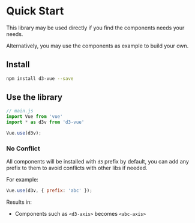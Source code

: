 # Quick Start

This library may be used directly if you find the components needs your needs.

Alternatively, you may use the components as example to build your own.

## Install

```bash
npm install d3-vue --save
```

## Use the library

```javascript
// main.js
import Vue from 'vue'
import * as d3v from 'd3-vue'

Vue.use(d3v);
```

### No Conflict

All components will be installed with `d3` prefix by default, you can add any prefix 
to them to avoid conflicts with other libs if needed.

For example:

```javascript
Vue.use(d3v, { prefix: 'abc' });
```

Results in:

* Components such as `<d3-axis>` becomes `<abc-axis>`